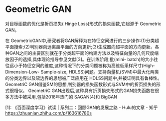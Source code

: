 # Geometric GAN

对目标函数的优化是折页损失( Hinge Loss)形式的损失函数,它起源于 Geometric GAN。

在 GeometricGAN中,研究者将GAN解释为在特征空间进行的三步操作:(1)分类超平面搜索;(2)判别器向远离超平面的方向更新;(3)生成器向超平面的方向更新。各种GAN之间的主要区别就在于分类超平面的构建方法以及特征向量的几何尺度缩放因子的选择,具体理论推导参见文献[3]。在训练阶段,批(mini- batch)的大小往往远小于特征空间的维度,这种情况下的分类问题被称为高维低采样尺寸(High- Dimension-Low- Sample-size, HDLSS)问题。支持向量机(SVM)中最大化两类的分类边界以及软边界的思想被广泛应用在 HDLSS问题中,并被证明具有鲁棒性。 GeometriC GAN借鉴SM的思想,判别器的损失函数形式与SVM中的折页损失的形式很相似。 GeometriC GAN出现后,这种具有折页损失形式的GAN损失函数在很多方法中被采用,包括2018年热门的 SAGAN[4]和 BigGAN

[1]: 《百面深度学习》试读 | 系列二：回顾GAN的发展之路 - Hulu的文章 - 知乎 https://zhuanlan.zhihu.com/p/163616780s
